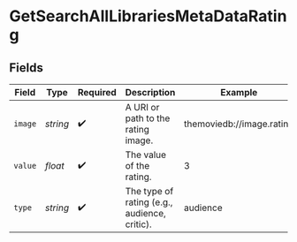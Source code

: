 # GetSearchAllLibrariesMetaDataRating


## Fields

| Field                                        | Type                                         | Required                                     | Description                                  | Example                                      |
| -------------------------------------------- | -------------------------------------------- | -------------------------------------------- | -------------------------------------------- | -------------------------------------------- |
| `image`                                      | *string*                                     | :heavy_check_mark:                           | A URI or path to the rating image.           | themoviedb://image.rating                    |
| `value`                                      | *float*                                      | :heavy_check_mark:                           | The value of the rating.                     | 3                                            |
| `type`                                       | *string*                                     | :heavy_check_mark:                           | The type of rating (e.g., audience, critic). | audience                                     |
